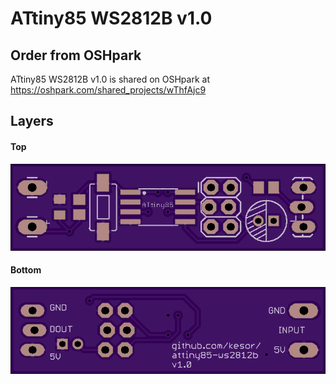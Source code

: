 # ATtiny85 WS2812B v1.0

## Order from OSHpark
ATtiny85 WS2812B v1.0 is shared on OSHpark at https://oshpark.com/shared_projects/wThfAjc9

## Layers

#### Top

![top layer](/EAGLE/v1/attiny85-ws2812b-v1-top.png?raw=true "TOP Layer")

#### Bottom

![bottom layer](/EAGLE/v1/attiny85-ws2812b-v1-bottom.png?raw=true "BOTTOM Layer")
